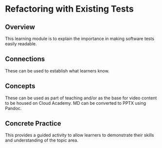 # Refactoring with Existing Tests

## Overview

This learning module is to explain the importance in making software tests easily readable.

## Connections

These can be used to establish what learners know.

## Concepts

These can be used as part of teaching and/or as the base for video content to be housed on Cloud Academy.  MD can be converted to PPTX using Pandoc.

## Concrete Practice

This provides a guided activity to allow learners to demonstrate their skills and understanding of the topic area.
